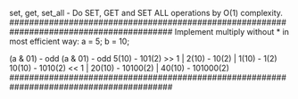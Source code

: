 set, get, set_all - Do SET, GET and SET ALL operations by O(1) complexity.
#########################################################################################
Implement multiply without * in most efficient way:
a = 5;
b = 10;

(a & 01) - odd                                (a & 01) - odd
5(10) - 101(2)    >> 1 |  2(10) - 10(2)      |  1(10) - 1(2)
10(10) - 1010(2)  << 1 |   20(10) - 10100(2) |  40(10) - 101000(2) 
#########################################################################################
